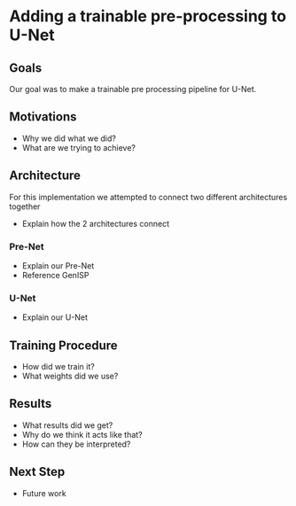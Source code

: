 # Adding a trainable pre-processing to U-Net

## Goals
Our goal was to make a trainable pre processing pipeline for U-Net.

## Motivations
- Why we did what we did?
- What are we trying to achieve?

## Architecture
For this implementation we attempted to connect two different architectures together
- Explain how the 2 architectures connect

### Pre-Net
- Explain our Pre-Net
- Reference GenISP

### U-Net
 - Explain our U-Net

## Training Procedure
- How did we train it?
- What weights did we use?

## Results
- What results did we get?
- Why do we think it acts like that?
- How can they be interpreted?

## Next Step
- Future work
